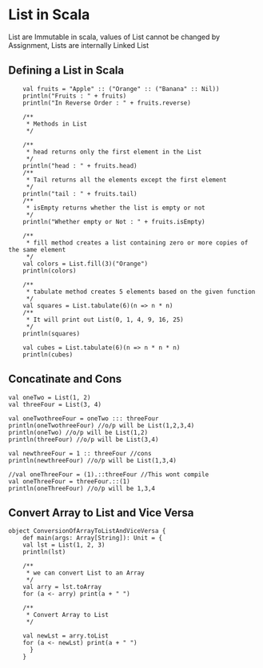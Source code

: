 # List in Scala

List are Immutable in scala, values of List cannot be changed by Assignment, Lists are internally Linked List

## Defining a List in Scala

		val fruits = "Apple" :: ("Orange" :: ("Banana" :: Nil))
		println("Fruits : " + fruits)
		println("In Reverse Order : " + fruits.reverse)
		
		/**
		 * Methods in List
		 */
		
		/**
		 * head returns only the first element in the List
		 */
		println("head : " + fruits.head)
		/**
		 * Tail returns all the elements except the first element
		 */
		println("tail : " + fruits.tail)
		/**
		 * isEmpty returns whether the list is empty or not
		 */
		println("Whether empty or Not : " + fruits.isEmpty)
		
		/**
		 * fill method creates a list containing zero or more copies of the same element
		 */
		val colors = List.fill(3)("Orange")
		println(colors)
		
		/**
		 * tabulate method creates 5 elements based on the given function
		 */
		val squares = List.tabulate(6)(n => n * n)
		/**
		 * It will print out List(0, 1, 4, 9, 16, 25)
		 */
		println(squares)
		
		val cubes = List.tabulate(6)(n => n * n * n)
		println(cubes)

## Concatinate and Cons

	val oneTwo = List(1, 2)
    val threeFour = List(3, 4)

    val oneTwothreeFour = oneTwo ::: threeFour
    println(oneTwothreeFour) //o/p will be List(1,2,3,4)
    println(oneTwo) //o/p will be List(1,2)
    println(threeFour) //o/p will be List(3,4)

    val newthreeFour = 1 :: threeFour //cons 
    println(newthreeFour) //o/p will be List(1,3,4)

    //val oneThreeFour = (1).::threeFour //This wont compile
    val oneThreeFour = threeFour.::(1) 
    println(oneThreeFour) //o/p will be 1,3,4

## Convert Array to List and Vice Versa


	object ConversionOfArrayToListAndViceVersa {
		def main(args: Array[String]): Unit = {
		val lst = List(1, 2, 3)
		println(lst)
		
		/**
		 * we can convert List to an Array
		 */
		val arry = lst.toArray
		for (a <- arry) print(a + " ")
		
		/**
		 * Convert Array to List
		 */
		
		val newLst = arry.toList
		for (a <- newLst) print(a + " ")
		  }
		}
		    
    